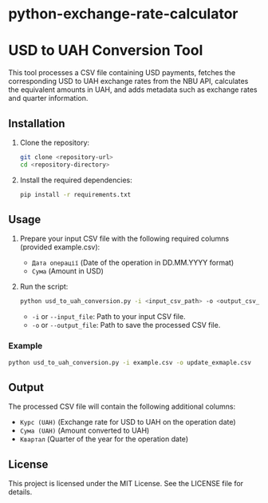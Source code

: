 # python-exchange-rate-calculator

# USD to UAH Conversion Tool

This tool processes a CSV file containing USD payments, fetches the corresponding USD to UAH exchange rates from the NBU API, calculates the equivalent amounts in UAH, and adds metadata such as exchange rates and quarter information.

## Installation

1. Clone the repository:
   ```bash
   git clone <repository-url>
   cd <repository-directory>
   ```
2. Install the required dependencies:
   ```bash
   pip install -r requirements.txt
   ```

## Usage

1. Prepare your input CSV file with the following required columns (provided example.csv):

   - `Дата операції` (Date of the operation in DD.MM.YYYY format)
   - `Сума` (Amount in USD)

2. Run the script:
   ```bash
   python usd_to_uah_conversion.py -i <input_csv_path> -o <output_csv_path>
   ```
   - `-i` or `--input_file`: Path to your input CSV file.
   - `-o` or `--output_file`: Path to save the processed CSV file.

### Example

```bash
python usd_to_uah_conversion.py -i example.csv -o update_exmaple.csv
```

## Output

The processed CSV file will contain the following additional columns:

- `Курс (UAH)` (Exchange rate for USD to UAH on the operation date)
- `Сума (UAH)` (Amount converted to UAH)
- `Квартал` (Quarter of the year for the operation date)

## License

This project is licensed under the MIT License. See the LICENSE file for details.
